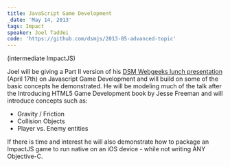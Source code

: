 ```yaml
---
title: JavaScript Game Development
_date: 'May 14, 2013'
tags: Impact
speaker: Joel Taddei
code: 'https://github.com/dsmjs/2013-05-advanced-topic'
---
```


(intermediate ImpactJS)

Joel will be giving a Part II version of his [DSM Webgeeks lunch presentation](http://www.dsmwebgeeks.com/2013/04/javascript-game-development-%E2%80%93-lunch-meeting-wed-april-17th/)
(April 17th) on Javascript Game Development and will build on some of the basic
concepts he demonstrated.  He will be modeling much of the talk after the
Introducing HTML5 Game Development book by Jesse Freeman and will introduce
concepts such as:

* Gravity / Friction
* Collision Objects
* Player vs. Enemy entities

If there is time and interest he will also demonstrate how to package an
ImpactJS game to run native on an iOS device - while not writing ANY
Objective-C.

